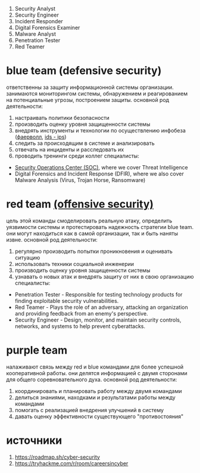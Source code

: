1. Security Analyst
2. Security Engineer
3. Incident Responder
4. Digital Forensics Examiner
5. Malware Analyst
6. Penetration Tester
7. Red Teamer
# blue team (defensive security)
ответственны за защиту информационной системы организации. занимаются мониторингом системы, обнаружением и реагированием на потенциальные угрозы, построением защиты. основной род деятельности:
1. настраивать политики безопасности
2. производить оценку уровня защищенности системы
3. внедрять инструменты и технологии по осуществлению инфобеза ([фаерволл](firewall.md), [ids - ips](ids-ips.md))
4. следить за происходящим в системе и анализировать 
5. отвечать на инциденты и расследовать их
6. проводить тренинги среди коллег
специалисты:
- [Security Operations Center (SOC)](soc.md), where we cover Threat Intelligence
- Digital Forensics and Incident Response (DFIR), where we also cover Malware Analysis (Virus, Trojan Horse, Ransomware)
# red team [(offensive security)](offsec.md)
цель этой команды смоделировать реальную атаку, определить уязвимости системы и протестировать надежность стратегии blue team. они могут находиться как в самой организации, так и быть наняты извне. основной род деятельности:
1. регулярно производить попытки проникновения  и оценивать ситуацию
2. использовать техники социальной инженерии
3. производить оценку уровня защищенности системы
4. узнавать о новых атак и внедрять защиту от них в свою организацию
специалисты:
- Penetration Tester - Responsible for testing technology products for finding exploitable security vulnerabilities.
- Red Teamer - Plays the role of an adversary, attacking an organization and providing feedback from an enemy's perspective.
- Security Engineer - Design, monitor, and maintain security controls, networks, and systems to help prevent cyberattacks.
# purple team
налаживают связь между red и blue командами для более успешной кооперативной работы. они делятся информацией с двумя сторонами для общего соревновательного духа. основной род деятельности:
1. координировать и планировать работу между двумя командами
2. делиться знаниями, находками и результатами работы между командами
3. помогать с реализацией внедрения улучшений в систему
4. давать оценку эффективности существующего "противостояния"
# источники
1. https://roadmap.sh/cyber-security
2. https://tryhackme.com/r/room/careersincyber